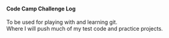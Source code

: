 #### Code Camp Challenge Log

To be used for playing with and learning git.  
Where I will push much of my test code and practice projects.

